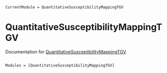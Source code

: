 ```@meta
CurrentModule = QuantitativeSusceptibilityMappingTGV
```

# QuantitativeSusceptibilityMappingTGV

Documentation for [QuantitativeSusceptibilityMappingTGV](https://github.com/korbinian90/QuantitativeSusceptibilityMappingTGV.jl).

```@index
```

```@autodocs
Modules = [QuantitativeSusceptibilityMappingTGV]
```
